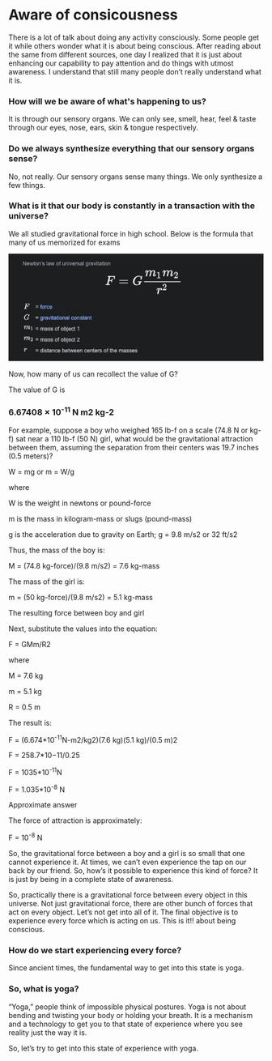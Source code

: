 # Aware of consicousness

There is a lot of talk about doing any activity consciously. Some people get it while others wonder what it is about being conscious. After reading about the same from different sources, one day I realized that it is just about enhancing our capability to pay attention and do things with utmost awareness. I understand that still many people don’t really understand what it is. 


### How will we be aware of what's happening to us?

It is through our sensory organs. We can only see, smell, hear, feel & taste through our eyes, nose, ears, skin & tongue respectively. 


### Do we always synthesize everything that our sensory organs sense?

No, not really. Our sensory organs sense many things. We only synthesize a few things.


### What is it that our body is constantly in a transaction with the universe?

We all studied gravitational force in high school. Below is the formula that many of us memorized for exams


![Gravitational force formula](https://github.com/shreeharinw/blog-posts/blob/main/gf.jpg?raw=true)



Now, how many of us can recollect the value of G? 


The value of G is 

### 6.67408 × 10<sup>-11</sup> N m2 kg-2


For example, suppose a boy who weighed 165 lb-f on a scale (74.8 N or kg-f) sat near a 110 lb-f (50 N) girl, what would be the gravitational attraction between them, assuming the separation from their centers was 19.7 inches (0.5 meters)?


W = mg or m = W/g

where

W is the weight in newtons or pound-force

m is the mass in kilogram-mass or slugs (pound-mass)

g is the acceleration due to gravity on Earth; g = 9.8 m/s2 or 32 ft/s2

Thus, the mass of the boy is:

M = (74.8 kg-force)/(9.8 m/s2) = 7.6 kg-mass

The mass of the girl is:

m = (50 kg-force)/(9.8 m/s2) = 5.1 kg-mass

The resulting force between boy and girl

Next, substitute the values into the equation:

F = GMm/R2

where

M = 7.6 kg

m = 5.1 kg

R = 0.5 m

The result is:

F = (6.674*10<sup>-11</sup>N-m2/kg2)(7.6 kg)(5.1 kg)/(0.5 m)2

F = 258.7*10−11/0.25

F = 1035*10<sup>-11</sup>N

F = 1.035*10<sup>-8</sup> N

Approximate answer

The force of attraction is approximately:

F = 10<sup>-8</sup> N


So, the gravitational force between a boy and a girl is so small that one cannot experience it. At times, we can’t even experience the tap on our back by our friend. So, how’s it possible to experience this kind of force? It is just by being in a complete state of awareness.


So, practically there is a gravitational force between every object in this universe. Not just gravitational force, there are other bunch of forces that act on every object. Let’s not get into all of it. The final objective is to experience every force which is acting on us. This is it!! about being conscious. 


### How do we start experiencing every force?

Since ancient times, the fundamental way to get into this state is yoga. 


### So, what is yoga?

“Yoga,” people think of impossible physical postures. Yoga is not about bending and twisting your body or holding your breath. It is a mechanism and a technology to get you to that state of experience where you see reality just the way it is.


So, let’s try to get into this state of experience with yoga. 
